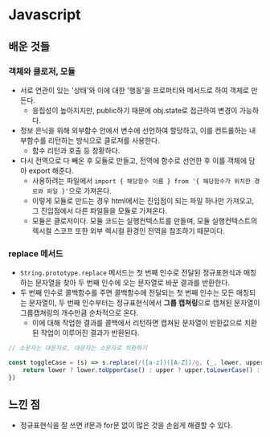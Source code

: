 # Javascript

## 배운 것들

### 객체와 클로저, 모듈
- 서로 연관이 있는 '상태'와 이에 대한 '행동'을 프로퍼티와 메서드로 하여 객체로 만든다.
  - 응집성이 높아지지만, public하기 때문에 obj.state로 접근하여 변경이 가능하다.
- 정보 은닉을 위해 외부함수 안에서 변수에 선언하여 할당하고, 이를 컨트롤하는 내부함수를 리턴하는 방식으로 클로저를 사용한다. 
  - 함수 리턴과 호출 등 장황하다.
- 다시 전역으로 다 빼온 후 모듈로 만들고, 전역에 함수로 선언한 후 이를 객체에 담아 export 해준다.
  - 사용하려는 파일에서 `import { 해당함수 이름 } from '{ 해당함수가 위치한 경로와 파일 }'`으로 가져온다.
  - 이렇게 모듈로 만드는 경우 html에서는 진입점이 되는 파일 하나만 가져오고, 그 진입점에서 다른 파일들을 모듈로 가져온다.
  - 모듈은 클로저이다. 모듈 코드는 실행컨텍스트를 만들며, 모듈 실행컨텍스트의 렉시컬 스코프 또한 외부 렉시컬 환경인 전역을 참조하기 때문이다.

### replace 메서드
- `String.prototype.replace` 메서드는 첫 번째 인수로 전달된 정규표현식과 매칭하는 문자열을 찾아 두 번째 인수에 오는 문자열로 바꾼 결과를 반환한다.
- 두 번째 인수로 콜백함수를 주면 콜백함수에 전달되는 첫 번째 인수는 모든 매칭되는 문자열이, 두 번째 인수부터는 정규표현식에서 **그룹 캡쳐링**으로 캡쳐된 문자열이 그룹캡쳐링의 개수만큼 순차적으로 온다. 
  - 이에 대해 작업한 결과를 콜백에서 리턴하면 캡쳐된 문자열이 반환값으로 치환된 작업이 이루어진 결과가 반환된다.
```javascript
// 소문자는 대문자로, 대문자는 소문자로 치환하기

const toggleCase = (s) => s.replace(/([a-z])([A-Z])/g, (_, lower, upper)=> {
    return lower ? lower.toUpperCase() : upper ? upper.toLowerCase() : ''
})
```

## 느낀 점
- 정규표현식을 잘 쓰면 if문과 for문 없이 많은 것을 손쉽게 해결할 수 있다.


